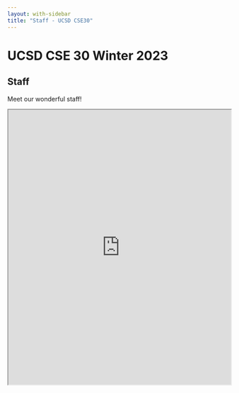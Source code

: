 ```yaml
---
layout: with-sidebar
title: "Staff - UCSD CSE30"
---
```


# UCSD CSE 30 Winter 2023

## Staff

Meet our wonderful staff!

<iframe src="https://docs.google.com/spreadsheets/d/e/2PACX-1vSJlpb8t04pf6m0nDn94keuKV9jIN1heQeszx1vbE_RASAhaVwbgMJ719eKBuL5N7twTwWJx8tZBDaJ/pubhtml?widget=true&amp;headers=false" width="100%" height="620px"></iframe>